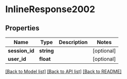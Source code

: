 # InlineResponse2002

## Properties
Name | Type | Description | Notes
------------ | ------------- | ------------- | -------------
**session_id** | **string** |  | [optional] 
**user_id** | **float** |  | [optional] 

[[Back to Model list]](../README.md#documentation-for-models) [[Back to API list]](../README.md#documentation-for-api-endpoints) [[Back to README]](../README.md)


